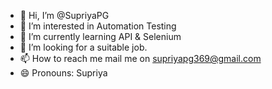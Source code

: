 - 👋 Hi, I’m @SupriyaPG
- 👀 I’m interested in Automation Testing
- 🌱 I’m currently learning API & Selenium
- 💞️ I’m looking for a suitable job.
- 📫 How to reach me mail me on supriyapg369@gmail.com
- 😄 Pronouns: Supriya


<!---
SupriyaPG/SupriyaPG is a ✨ special ✨ repository because its `README.md` (this file) appears on your GitHub profile.
You can click the Preview link to take a look at your changes.
--->
